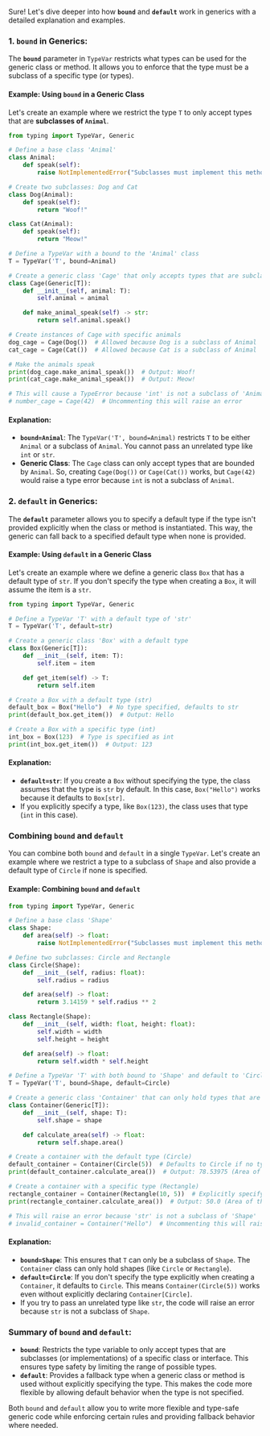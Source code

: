 Sure! Let's dive deeper into how **`bound`** and **`default`** work in generics with a detailed explanation and examples.

### 1. **`bound` in Generics:**

The **`bound`** parameter in `TypeVar` restricts what types can be used for the generic class or method. It allows you to enforce that the type must be a subclass of a specific type (or types).

#### Example: Using `bound` in a Generic Class

Let's create an example where we restrict the type `T` to only accept types that are **subclasses of `Animal`**.

```python
from typing import TypeVar, Generic

# Define a base class 'Animal'
class Animal:
    def speak(self):
        raise NotImplementedError("Subclasses must implement this method")

# Create two subclasses: Dog and Cat
class Dog(Animal):
    def speak(self):
        return "Woof!"

class Cat(Animal):
    def speak(self):
        return "Meow!"

# Define a TypeVar with a bound to the 'Animal' class
T = TypeVar('T', bound=Animal)

# Create a generic class 'Cage' that only accepts types that are subclasses of 'Animal'
class Cage(Generic[T]):
    def __init__(self, animal: T):
        self.animal = animal

    def make_animal_speak(self) -> str:
        return self.animal.speak()

# Create instances of Cage with specific animals
dog_cage = Cage(Dog())  # Allowed because Dog is a subclass of Animal
cat_cage = Cage(Cat())  # Allowed because Cat is a subclass of Animal

# Make the animals speak
print(dog_cage.make_animal_speak())  # Output: Woof!
print(cat_cage.make_animal_speak())  # Output: Meow!

# This will cause a TypeError because 'int' is not a subclass of 'Animal'
# number_cage = Cage(42)  # Uncommenting this will raise an error
```

#### Explanation:
- **`bound=Animal`**: The `TypeVar('T', bound=Animal)` restricts `T` to be either `Animal` or a subclass of `Animal`. You cannot pass an unrelated type like `int` or `str`.
- **Generic Class**: The `Cage` class can only accept types that are bounded by `Animal`. So, creating `Cage(Dog())` or `Cage(Cat())` works, but `Cage(42)` would raise a type error because `int` is not a subclass of `Animal`.

### 2. **`default` in Generics:**

The **`default`** parameter allows you to specify a default type if the type isn't provided explicitly when the class or method is instantiated. This way, the generic can fall back to a specified default type when none is provided.

#### Example: Using `default` in a Generic Class

Let's create an example where we define a generic class `Box` that has a default type of `str`. If you don't specify the type when creating a `Box`, it will assume the item is a `str`.

```python
from typing import TypeVar, Generic

# Define a TypeVar 'T' with a default type of 'str'
T = TypeVar('T', default=str)

# Create a generic class 'Box' with a default type
class Box(Generic[T]):
    def __init__(self, item: T):
        self.item = item

    def get_item(self) -> T:
        return self.item

# Create a Box with a default type (str)
default_box = Box("Hello")  # No type specified, defaults to str
print(default_box.get_item())  # Output: Hello

# Create a Box with a specific type (int)
int_box = Box(123)  # Type is specified as int
print(int_box.get_item())  # Output: 123
```

#### Explanation:
- **`default=str`**: If you create a `Box` without specifying the type, the class assumes that the type is `str` by default. In this case, `Box("Hello")` works because it defaults to `Box[str]`.
- If you explicitly specify a type, like `Box(123)`, the class uses that type (`int` in this case).

### Combining `bound` and `default`

You can combine both `bound` and `default` in a single `TypeVar`. Let's create an example where we restrict a type to a subclass of `Shape` and also provide a default type of `Circle` if none is specified.

#### Example: Combining `bound` and `default`

```python
from typing import TypeVar, Generic

# Define a base class 'Shape'
class Shape:
    def area(self) -> float:
        raise NotImplementedError("Subclasses must implement this method")

# Define two subclasses: Circle and Rectangle
class Circle(Shape):
    def __init__(self, radius: float):
        self.radius = radius

    def area(self) -> float:
        return 3.14159 * self.radius ** 2

class Rectangle(Shape):
    def __init__(self, width: float, height: float):
        self.width = width
        self.height = height

    def area(self) -> float:
        return self.width * self.height

# Define a TypeVar 'T' with both bound to 'Shape' and default to 'Circle'
T = TypeVar('T', bound=Shape, default=Circle)

# Create a generic class 'Container' that can only hold types that are subclasses of 'Shape'
class Container(Generic[T]):
    def __init__(self, shape: T):
        self.shape = shape

    def calculate_area(self) -> float:
        return self.shape.area()

# Create a container with the default type (Circle)
default_container = Container(Circle(5))  # Defaults to Circle if no type is specified
print(default_container.calculate_area())  # Output: 78.53975 (Area of the circle)

# Create a container with a specific type (Rectangle)
rectangle_container = Container(Rectangle(10, 5))  # Explicitly specify Rectangle
print(rectangle_container.calculate_area())  # Output: 50.0 (Area of the rectangle)

# This will raise an error because 'str' is not a subclass of 'Shape'
# invalid_container = Container("Hello")  # Uncommenting this will raise a type error
```

#### Explanation:
- **`bound=Shape`**: This ensures that `T` can only be a subclass of `Shape`. The `Container` class can only hold shapes (like `Circle` or `Rectangle`).
- **`default=Circle`**: If you don't specify the type explicitly when creating a `Container`, it defaults to `Circle`. This means `Container(Circle(5))` works even without explicitly declaring `Container[Circle]`.
- If you try to pass an unrelated type like `str`, the code will raise an error because `str` is not a subclass of `Shape`.

### Summary of `bound` and `default`:
- **`bound`**: Restricts the type variable to only accept types that are subclasses (or implementations) of a specific class or interface. This ensures type safety by limiting the range of possible types.
- **`default`**: Provides a fallback type when a generic class or method is used without explicitly specifying the type. This makes the code more flexible by allowing default behavior when the type is not specified.

Both `bound` and `default` allow you to write more flexible and type-safe generic code while enforcing certain rules and providing fallback behavior where needed.
